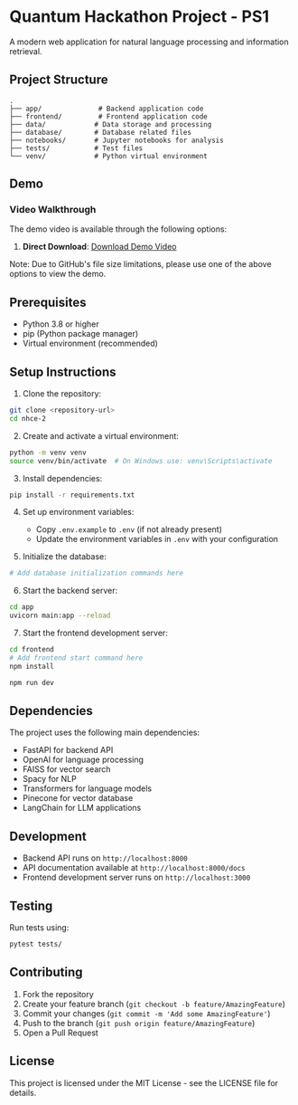 # Quantum Hackathon Project - PS1

A modern web application for natural language processing and information retrieval.

## Project Structure

```
.
├── app/              # Backend application code
├── frontend/         # Frontend application code
├── data/            # Data storage and processing
├── database/        # Database related files
├── notebooks/       # Jupyter notebooks for analysis
├── tests/           # Test files
└── venv/            # Python virtual environment
```

## Demo

### Video Walkthrough

The demo video is available through the following options:

1. **Direct Download**: [Download Demo Video](docs/videos/demo-video.mp4)

Note: Due to GitHub's file size limitations, please use one of the above options to view the demo.

## Prerequisites

- Python 3.8 or higher
- pip (Python package manager)
- Virtual environment (recommended)

## Setup Instructions

1. Clone the repository:

```bash
git clone <repository-url>
cd nhce-2
```

2. Create and activate a virtual environment:

```bash
python -m venv venv
source venv/bin/activate  # On Windows use: venv\Scripts\activate
```

3. Install dependencies:

```bash
pip install -r requirements.txt
```

4. Set up environment variables:

   - Copy `.env.example` to `.env` (if not already present)
   - Update the environment variables in `.env` with your configuration

5. Initialize the database:

```bash
# Add database initialization commands here
```

6. Start the backend server:

```bash
cd app
uvicorn main:app --reload
```

7. Start the frontend development server:

```bash
cd frontend
# Add frontend start command here
npm install

npm run dev
```

## Dependencies

The project uses the following main dependencies:

- FastAPI for backend API
- OpenAI for language processing
- FAISS for vector search
- Spacy for NLP
- Transformers for language models
- Pinecone for vector database
- LangChain for LLM applications

## Development

- Backend API runs on `http://localhost:8000`
- API documentation available at `http://localhost:8000/docs`
- Frontend development server runs on `http://localhost:3000`

## Testing

Run tests using:

```bash
pytest tests/
```

## Contributing

1. Fork the repository
2. Create your feature branch (`git checkout -b feature/AmazingFeature`)
3. Commit your changes (`git commit -m 'Add some AmazingFeature'`)
4. Push to the branch (`git push origin feature/AmazingFeature`)
5. Open a Pull Request

## License

This project is licensed under the MIT License - see the LICENSE file for details.
